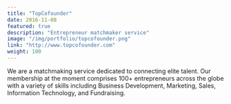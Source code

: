 ```yaml
---
title: "TopCofounder"
date: 2016-11-08
featured: true
description: "Entrepreneur matchmaker service"
image: "/img/portfolio/topcofounder.png"
link: "http://www.topcofounder.com"
weight: 100
---
```


We are a matchmaking service dedicated to connecting elite talent. Our membership at the moment comprises 100+ entrepreneurs across the globe with a variety of skills including Business Development, Marketing, Sales, Information Technology, and Fundraising.

